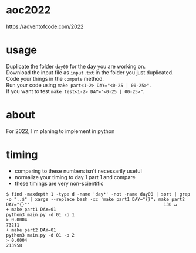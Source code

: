 # aoc2022
https://adventofcode.com/2022

# usage
Duplicate the folder `day00` for the day you are working on.<br>
Download the input file as `input.txt` in the folder you just duplicated.<br>
Code your things in the `compute` method.<br>
Run your code using `make part<1-2> DAY="<0-25 | 00-25>"`.<br>
If you want to test `make test<1-2> DAY="<0-25 | 00-25>"`.<br>

# about

For 2022, I'm planing to implement in python

# timing
* comparing to these numbers isn't necessarily useful
* normalize your timing to day 1 part 1 and compare
* these timings are very non-scientific

```console
$ find -maxdepth 1 -type d -name 'day*' -not -name day00 | sort | grep -o "..$" | xargs --replace bash -xc 'make part1 DAY="{}"; make part2 DAY="{}"'                                                   130 ↵
+ make part1 DAY=01
python3 main.py -d 01 -p 1
> 0.0004
73211
+ make part2 DAY=01
python3 main.py -d 01 -p 2
> 0.0004
213958
```
